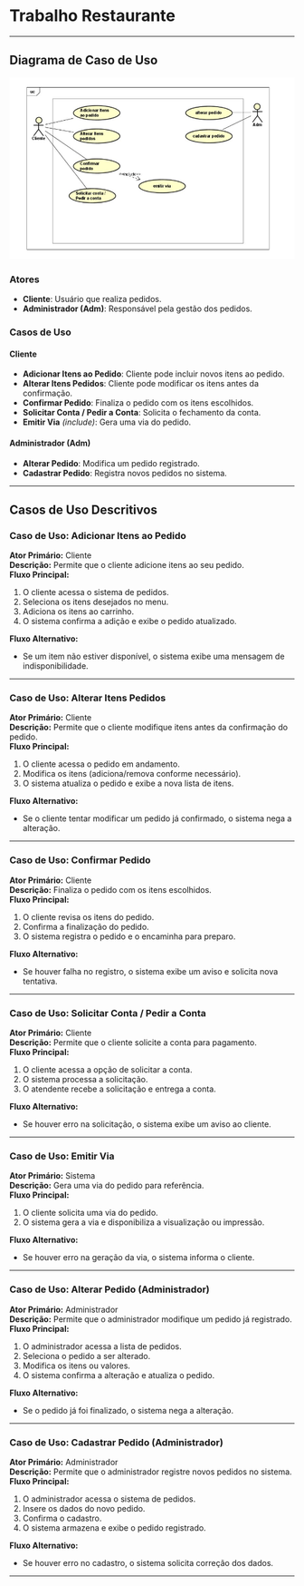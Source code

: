 # Trabalho Restaurante

---

## Diagrama de Caso de Uso
![Diagrama de Caso de Uso](Diagrama%20de%20Caso%20de%20Uso.jpeg)

### Atores
- **Cliente**: Usuário que realiza pedidos.
- **Administrador (Adm)**: Responsável pela gestão dos pedidos.

### Casos de Uso
#### Cliente
- **Adicionar Itens ao Pedido**: Cliente pode incluir novos itens ao pedido.
- **Alterar Itens Pedidos**: Cliente pode modificar os itens antes da confirmação.
- **Confirmar Pedido**: Finaliza o pedido com os itens escolhidos.
- **Solicitar Conta / Pedir a Conta**: Solicita o fechamento da conta.
- **Emitir Via** *(include)*: Gera uma via do pedido.

#### Administrador (Adm)
- **Alterar Pedido**: Modifica um pedido registrado.
- **Cadastrar Pedido**: Registra novos pedidos no sistema.

---

## Casos de Uso Descritivos

### Caso de Uso: Adicionar Itens ao Pedido
**Ator Primário:** Cliente  
**Descrição:** Permite que o cliente adicione itens ao seu pedido.  
**Fluxo Principal:**  
1. O cliente acessa o sistema de pedidos.
2. Seleciona os itens desejados no menu.
3. Adiciona os itens ao carrinho.
4. O sistema confirma a adição e exibe o pedido atualizado.

**Fluxo Alternativo:**  
- Se um item não estiver disponível, o sistema exibe uma mensagem de indisponibilidade.

---

### Caso de Uso: Alterar Itens Pedidos
**Ator Primário:** Cliente  
**Descrição:** Permite que o cliente modifique itens antes da confirmação do pedido.  
**Fluxo Principal:**  
1. O cliente acessa o pedido em andamento.
2. Modifica os itens (adiciona/remova conforme necessário).
3. O sistema atualiza o pedido e exibe a nova lista de itens.

**Fluxo Alternativo:**  
- Se o cliente tentar modificar um pedido já confirmado, o sistema nega a alteração.

---

### Caso de Uso: Confirmar Pedido
**Ator Primário:** Cliente  
**Descrição:** Finaliza o pedido com os itens escolhidos.  
**Fluxo Principal:**  
1. O cliente revisa os itens do pedido.
2. Confirma a finalização do pedido.
3. O sistema registra o pedido e o encaminha para preparo.

**Fluxo Alternativo:**  
- Se houver falha no registro, o sistema exibe um aviso e solicita nova tentativa.

---

### Caso de Uso: Solicitar Conta / Pedir a Conta
**Ator Primário:** Cliente  
**Descrição:** Permite que o cliente solicite a conta para pagamento.  
**Fluxo Principal:**  
1. O cliente acessa a opção de solicitar a conta.
2. O sistema processa a solicitação.
3. O atendente recebe a solicitação e entrega a conta.

**Fluxo Alternativo:**  
- Se houver erro na solicitação, o sistema exibe um aviso ao cliente.

---

### Caso de Uso: Emitir Via
**Ator Primário:** Sistema  
**Descrição:** Gera uma via do pedido para referência.  
**Fluxo Principal:**  
1. O cliente solicita uma via do pedido.
2. O sistema gera a via e disponibiliza a visualização ou impressão.

**Fluxo Alternativo:**  
- Se houver erro na geração da via, o sistema informa o cliente.

---

### Caso de Uso: Alterar Pedido (Administrador)
**Ator Primário:** Administrador  
**Descrição:** Permite que o administrador modifique um pedido já registrado.  
**Fluxo Principal:**  
1. O administrador acessa a lista de pedidos.
2. Seleciona o pedido a ser alterado.
3. Modifica os itens ou valores.
4. O sistema confirma a alteração e atualiza o pedido.

**Fluxo Alternativo:**  
- Se o pedido já foi finalizado, o sistema nega a alteração.

---

### Caso de Uso: Cadastrar Pedido (Administrador)
**Ator Primário:** Administrador  
**Descrição:** Permite que o administrador registre novos pedidos no sistema.  
**Fluxo Principal:**  
1. O administrador acessa o sistema de pedidos.
2. Insere os dados do novo pedido.
3. Confirma o cadastro.
4. O sistema armazena e exibe o pedido registrado.

**Fluxo Alternativo:**  
- Se houver erro no cadastro, o sistema solicita correção dos dados.

---

